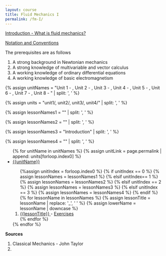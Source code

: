 ```yaml
---
layout: course
title: Fluid Mechanics I
permalink: /fm-I/
---
```


<a class="page-link" href="/fm-I/introduction">Introduction - What is fluid mechanics? </a>

<a class="page-link" href="/fm-I/notation">Notation and Conventions </a>

The prerequisites are as follows
1. A strong background in Newtonian mechanics
2. A strong knowledge of multivariable and vector calculus
3. A working knowledge of ordinary differential equations
4. A working knowledge of basic electromagnetism

{% assign unitNames = "Unit 1 - , Unit 2 - , Unit 3 - , Unit 4 - , Unit 5 - , Unit 6 - , Unit 7 - , Unit 8 - " | split: ', ' %}

{% assign units = "unit1/, unit2/, unit3/, unit4/" | split: ', ' %}

{% assign lessonNames1 = "" | split: ', ' %}

{% assign lessonNames2 = "" | split: ', ' %}

{% assign lessonNames3 = "Introduction" | split: ', ' %}

{% assign lessonNames4 = "" | split: ', ' %}

<ul>
{% for unitName in unitNames %}
{% assign unitLink = page.permalink | append: units[forloop.index0] %}
<li>  <a class="page-link" href="{{unitLink}}"> {{unitName}} </a> </li>
<ol> {%assign unitIndex = forloop.index0 %}
{% if unitIndex == 0 %} {% assign lessonNames = lessonNames1 %}
{% elsif unitIndex== 1 %}  {% assign lessonNames = lessonNames2 %}
{% elsif unitIndex == 2 %}  {% assign lessonNames = lessonNames3 %}
{% elsif unitIndex == 3 %}  {% assign lessonNames = lessonNames4 %}
{% endif %}
{% for lessonName in lessonNames %}
{% assign lessonTitle = lessonName | replace:  '_', ' ' %}
{% assign lowerName = lessonName | downcase %}
<li> <a class = "page-link" href = "{{ lowerName | prepend: units[unitIndex] | prepend: current_page.permalink }}"> {{lessonTitle}} </a> - <a class = "page-link" href = "{{ lowerName | prepend: units[unitIndex] | prepend: current_page.permalink | append: "-exercises" }}"> Exercises </a> </li>
{% endfor %}
</ol>
{% endfor %}
</ul>

**Sources**

1. Classical Mechanics - John Taylor
2. 

